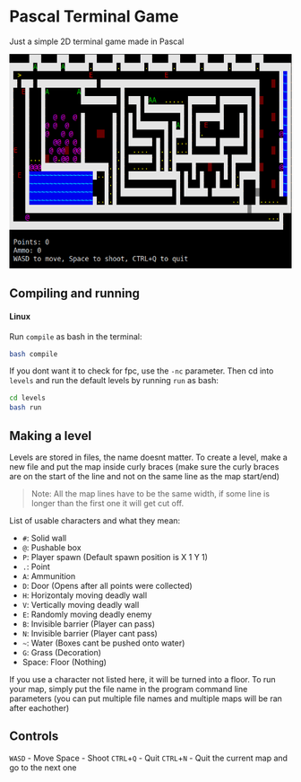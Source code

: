 # Pascal Terminal Game
Just a simple 2D terminal game made in Pascal

<img src="pic/image.png"/>

## Compiling and running
#### Linux
Run `compile` as bash in the terminal:
```sh
bash compile
```
If you dont want it to check for fpc, use the `-nc` parameter.
Then cd into `levels` and run the default levels by running `run` as bash:
```sh
cd levels
bash run
```

## Making a level
Levels are stored in files, the name doesnt matter.
To create a level, make a new file and put the map inside curly braces (make sure the curly braces are on the start of the line and not on the same line as the map start/end)
> Note: All the map lines have to be the same width, if some line is longer than the first one it will get cut off.

List of usable characters and what they mean:
- `#`: Solid wall
- `@`: Pushable box
- `P`: Player spawn (Default spawn position is X 1 Y 1)
- `.`: Point
- `A`: Ammunition
- `D`: Door (Opens after all points were collected)
- `H`: Horizontaly moving deadly wall
- `V`: Vertically moving deadly wall
- `E`: Randomly moving deadly enemy
- `B`: Invisible barrier (Player can pass)
- `N`: Invisible barrier (Player cant pass)
- `~`: Water (Boxes cant be pushed onto water)
- `G`: Grass (Decoration)
- Space: Floor (Nothing)

If you use a character not listed here, it will be turned into a floor.
To run your map, simply put the file name in the program command line parameters (you can put multiple file names and multiple maps will be ran after eachother)

## Controls
`WASD` - Move
Space - Shoot
`CTRL`+`Q` - Quit
`CTRL`+`N` - Quit the current map and go to the next one
